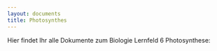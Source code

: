```yaml
---
layout: documents
title: Photosynthes
---
```

Hier findet Ihr alle Dokumente zum Biologie Lernfeld 6 Photosynthese:

